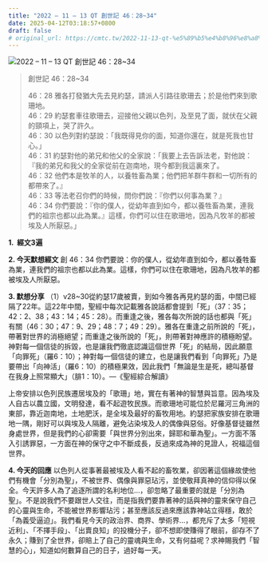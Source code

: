 ```yaml
---
title: "2022 – 11 – 13 QT 創世記 46：28~34"
date: 2025-04-12T03:18:57+0800
draft: false
# original_url: https://cmtc.tw/2022-11-13-qt-%e5%89%b5%e4%b8%96%e8%a8%98-46%ef%bc%9a2834
---
```


![2022 – 11 – 13 QT 創世記 46：28\~34](/images/qt.jpg  "2022 – 11 – 13 QT 創世記 46：28\~34")

> 創世記 46：28\~34
>
> 46：28 雅各打發猶大先去見約瑟，請派人引路往歌珊去；於是他們來到歌珊地。  
> 46：29 約瑟套車往歌珊去，迎接他父親以色列，及至見了面，就伏在父親的頸項上，哭了許久。  
> 46：30 以色列對約瑟說：「我既得見你的面，知道你還在，就是死我也甘心。」  
> 46：31 約瑟對他的弟兄和他父的全家說：「我要上去告訴法老，對他說：『我的弟兄和我父的全家從前在迦南地，現今都到我這裏來了。  
> 46：32 他們本是牧羊的人，以養牲畜為業；他們把羊群牛群和一切所有的都帶來了。』  
> 46：33 等法老召你們的時候，問你們說：『你們以何事為業？』  
> 46：34 你們要說：『你的僕人，從幼年直到如今，都以養牲畜為業，連我們的祖宗也都以此為業。』這樣，你們可以住在歌珊地，因為凡牧羊的都被埃及人所厭惡。」

**1.  經文3遍**

**2. 今天默想經文**
創 46：34 你們要說：你的僕人，從幼年直到如今，都以養牲畜為業，連我們的祖宗也都以此為業。這樣，你們可以住在歌珊地，因為凡牧羊的都被埃及人所厭惡。

**3. 默想分享**
（1）v28\~30從約瑟17歲被賣，到如今雅各再見約瑟的面，中間已經隔了22年。這22年中間，聖經中每次記載雅各說話都會提到「死」（37：35；42：2、38；43：14；45：28）。而重逢之後，雅各每次所說的話也都與「死」有關（46：30；47：9、29；48：7；49：29）。雅各在重逢之前所說的「死」，帶著對世界的消極絕望；而重逢之後所說的「死」，則帶著對神應許的積極盼望。神對每一個信徒的拆毀，也是讓我們徹底認識這個世界「死」的結局，因此願意「向罪死」（羅6：10）；神對每一個信徒的建立，也是讓我們看到「向罪死」乃是要帶出「向神活」（羅6：10）的積極果效，因此我們「無論是生是死，總叫基督在我身上照常顯大」（腓1：10）。—《聖經綜合解讀》

上帝安排以色列民族遷居埃及的「歌珊」地，實在有著神的智慧與旨意。因為埃及人自古以農立國，文明發達，看不起遊牧民族。而歌珊地可能位於尼羅河三角洲的東部，靠近迦南地，土地肥沃，是全埃及最好的畜牧用地。約瑟把家族安排在歌珊地一隅，剛好可以與埃及人隔離，避免沾染埃及人的偶像與惡俗。好像基督徒雖然身處世界，但是我們的心卻需要「與世界分別出來，歸耶和華為聖」。一方面不落入引誘罪惡，一方面在神的保守之中不斷成長，反過來成為神的見證人，祝福這個世界。

**4. 今天的回應**
以色列人從事著最被埃及人看不起的畜牧業，卻因著這個緣故使他們有機會「分別為聖」，不被世界、偶像與罪惡玷污，並使敬拜真神的信仰得以保全。今天許多人為了追逐所謂的名利地位…，卻忽略了最重要的就是「分別為聖」。不是說我們不要跟世人交往，而是指我們要靠著神的話與神的靈來保守自己的心靈與生命，不能被世界影響玷污；甚至應該反過來應該靠神站立得穩，敢於「為義受逼迫」。我們看見今天的政治界、商界、學術界…，都充斥了太多「短視近利」、「不擇手段」、「出賣良知」的投機分子，卻不想即使賺得了眼前，卻存不了永久；賺到了全世界，卻賠上了自己的靈魂與生命，又有何益呢？求神賜我們「智慧的心」，知道如何數算自己的日子，過好每一天。
